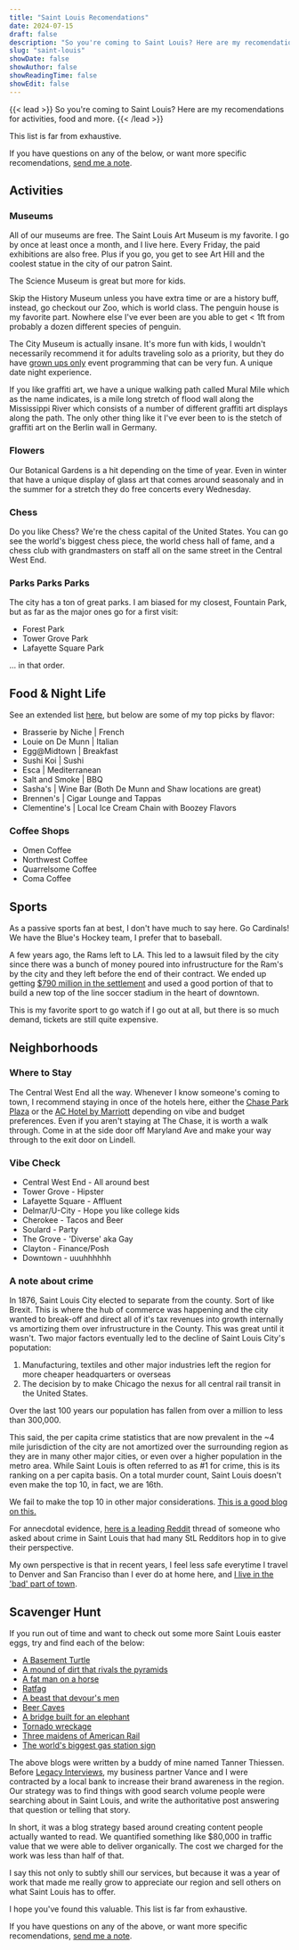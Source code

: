 ```yaml
---
title: "Saint Louis Recomendations"
date: 2024-07-15
draft: false
description: "So you're coming to Saint Louis? Here are my recomendations for activities, food and more."
slug: "saint-louis"
showDate: false
showAuthor: false
showReadingTime: false
showEdit: false
---
```


{{< lead >}}
So you're coming to Saint Louis? Here are my recomendations for activities, food and more.
{{< /lead >}}

This list is far from exhaustive. 

If you have questions on any of the below, or want more specific recomendations, [send me a note](mailto:me@benjmainbanderson.com).

## Activities
### Museums
All of our museums are free. The Saint Louis Art Museum is my favorite. I go by once at least once a month, and I live here. Every Friday, the paid exhibitions are also free. Plus if you go, you get to see Art Hill and the coolest statue in the city of our patron Saint. 

The Science Museum is great but more for kids. 

Skip the History Museum unless you have extra time or are a history buff, instead, go checkout our Zoo, which is world class. The penguin house is my favorite part. Nowhere else I've ever been are you able to get < 1ft from probably a dozen different species of penguin. 

The City Museum is actually insane. It's more fun with kids, I wouldn't necessarily recommend it for adults traveling solo as a priority, but they do have [grown ups only](https://citymuseum.org/accordion/for-adults/) event programming that can be very fun. A unique date night experience. 

If you like graffiti art, we have a unique walking path called Mural Mile which as the name indicates, is a mile long stretch of flood wall along the Mississippi River which consists of a number of different graffiti art displays along the path. The only other thing like it I've ever been to is the stetch of graffiti art on the Berlin wall in Germany. 

### Flowers
Our Botanical Gardens is a hit depending on the time of year. Even in winter that have a unique display of glass art that comes around seasonaly and in the summer for a stretch they do free concerts every Wednesday.

### Chess
Do you like Chess? We're the chess capital of the United States. You can go see the world's biggest chess piece, the world chess hall of fame, and a chess club with grandmasters on staff all on the same street in the Central West End. 

### Parks Parks Parks
The city has a ton of great parks. I am biased for my closest, Fountain Park, but as far as the major ones go for a first visit:
- Forest Park
- Tower Grove Park
- Lafayette Square Park 

... in that order. 

## Food & Night Life
See an extended list [here](https://www.google.com/maps/d/u/1/edit?mid=1iq8ZkZG8LiC_G-RWJXAcsaAourFFAew&usp=sharing), but below are some of my top picks by flavor:

- Brasserie by Niche | French
- Louie on De Munn | Italian
- Egg@Midtown | Breakfast 
- Sushi Koi | Sushi
- Esca | Mediterranean
- Salt and Smoke | BBQ
- Sasha's | Wine Bar (Both De Munn and Shaw locations are great)
- Brennen's | Cigar Lounge and Tappas
- Clementine's | Local Ice Cream Chain with Boozey Flavors

### Coffee Shops
- Omen Coffee 
- Northwest Coffee
- Quarrelsome Coffee
- Coma Coffee


## Sports
As a passive sports fan at best, I don't have much to say here. Go Cardinals! We have the Blue's Hockey team, I prefer that to baseball. 

A few years ago, the Rams left to LA. This led to a lawsuit filed by the city since there was a bunch of money poured into infrustructure for the Ram's by the city and they left before the end of their contract. We ended up getting [$790 million in the settlement](https://www.nfl.com/news/790m-settlement-reached-in-lawsuit-over-rams-st-louis-departure) and used a good portion of that to build a new top of the line soccer stadium in the heart of downtown. 

This is my favorite sport to go watch if I go out at all, but there is so much demand, tickets are still quite expensive. 

## Neighborhoods
### Where to Stay
The Central West End all the way. Whenever I know someone's coming to town, I recommend staying in once of the hotels here, either the [Chase Park Plaza](https://www.sonesta.com/royal-sonesta/mo/st-louis/chase-park-plaza-royal-sonesta-st-louis) or the [AC Hotel by Marriott](https://www.marriott.com/en-us/hotels/stlaw-ac-hotel-st-louis-central-west-end/overview/?scid=f2ae0541-1279-4f24-b197-a979c79310b0) depending on vibe and budget preferences. Even if you aren't staying at The Chase, it is worth a walk through. Come in at the side door off Maryland Ave and make your way through to the exit door on Lindell. 

### Vibe Check
- Central West End - All around best
- Tower Grove - Hipster
- Lafayette Square - Affluent
- Delmar/U-City - Hope you like college kids
- Cherokee - Tacos and Beer
- Soulard - Party
- The Grove - 'Diverse' aka Gay
- Clayton - Finance/Posh
- Downtown - uuuhhhhhh

### A note about crime
In 1876, Saint Louis City elected to separate from the county. Sort of like Brexit. This is where the hub of commerce was happening and the city wanted to break-off and direct all of it's tax revenues into growth internally vs amortizing them over infrustructure in the County. This was great until it wasn't. Two major factors eventually led to the decline of Saint Louis City's poputation:
1) Manufacturing, textiles and other major industries left the region for more cheaper headquarters or overseas
2) The decision by to make Chicago the nexus for all central rail transit in the United States. 

Over the last 100 years our population has fallen from over a million to less than 300,000. 

This said, the per capita crime statistics that are now prevalent in the ~4 mile jurisdiction of the city are not amortized over the surrounding region as they are in many other major cities, or even over a higher population in the metro area. While Saint Louis is often referred to as #1 for crime, this is its ranking on a per capita basis. On a total murder count, Saint Louis doesn't even make the top 10, in fact, we are 16th. 

We fail to make the top 10 in other major considerations. [This is a good blog on this.](https://www.passsecurity.com/st-louis-crime-map-report/)

For annecdotal evidence, [here is a leading Reddit](https://www.reddit.com/r/SameGrassButGreener/comments/177ta9h/is_st_louis_really_as_dangerous_as_they_say/) thread of someone who asked about crime in Saint Louis that had many StL Redditors hop in to give their perspective.

My own perspective is that in recent years, I feel less safe everytime I travel to Denver and San Franciso than I ever do at home here, and [I live in the 'bad' part of town](https://www.consciousrepository.com/p/lessons-from-urban-homesteading). 

## Scavenger Hunt

If you run out of time and want to check out some more Saint Louis easter eggs, try and find each of the below:
- [A Basement Turtle](https://blog.stlouisbank.com/basement-turtles/)
- [A mound of dirt that rivals the pyramids](https://blog.stlouisbank.com/the-real-name-of-cahokia-mounds/)
- [A fat man on a horse](https://blog.stlouisbank.com/a-tale-of-two-horsemen/)
- [Ratfag](https://blog.stlouisbank.com/could-you-identify-st-louis-by-its-graffiti-alone/)
- [A beast that devour's men](https://blog.stlouisbank.com/the-beast-that-devours-men/)
- [Beer Caves](https://blog.stlouisbank.com/the-lager-caves-of-saint-louis/)
- [A bridge built for an elephant](https://blog.stlouisbank.com/why-did-st-louis-make-an-elephant-cross-the-bridge/)
- [Tornado wreckage](https://blog.stlouisbank.com/the-tornado-that-rebuilt-lafayette-park/)
- [Three maidens of American Rail](https://blog.stlouisbank.com/the-three-maidens-of-the-american-rail/)
- [The world's biggest gas station sign](https://blog.stlouisbank.com/wp-content/uploads/2022/01/2022-scaled.jpg)

The above blogs were written by a buddy of mine named Tanner Thiessen. Before [Legacy Interviews](https://www.legacyinterviews.com/), my business partner Vance and I were contracted by a local bank to increase their brand awareness in the region. Our strategy was to find things with good search volume people were searching about in Saint Louis, and write the authoritative post answering that question or telling that story. 

In short, it was a blog strategy based around creating content people actually wanted to read. We quantified something like $80,000 in traffic value that we were able to deliver organically. The cost we charged for the work was less than half of that. 

I say this not only to subtly shill our services, but because it was a year of work that made me really grow to appreciate our region and sell others on what Saint Louis has to offer. 

I hope you've found this valuable. This list is far from exhaustive. 

If you have questions on any of the above, or want more specific recomendations, [send me a note](mailto:me@benjmainbanderson.com).